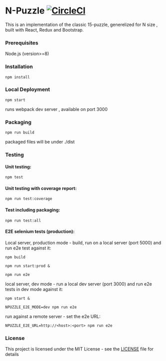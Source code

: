 # N-Puzzle [![CircleCI](https://circleci.com/gh/guyo/n-puzzle.svg?style=svg)](https://circleci.com/gh/guyo/n-puzzle)

This is an implementation of the classic 15-puzzle, 
generelized for N size ,  built with React, Redux and Bootstrap.

### Prerequisites

Node.js (version>=8)

### Installation
```
npm install
``` 

### Local Deployment
```
npm start 
```
runs webpack dev server , available on port 3000

### Packaging
```
npm run build
```

packaged files will be under ./dist

### Testing 
#### Unit testing:
```
npm test
```

#### Unit testing with coverage report:
```
npm run test:coverage
```

#### Test including packaging:
```
npm run test:all
```

#### E2E selenium tests (production):


Local server, production mode - build, run on a local server (port 5000) and run e2e test against it:
```
npm build

npm run start:prod &

npm run e2e
````

local server, dev mode - run a local dev server (port 3000) and run e2e tests in dev mode against it:
```
npm start &

NPUZZLE_E2E_MODE=dev npm run e2e
```

run against a remote server - set the e2e URL:
```
NPUZZLE_E2E_URL=http://<host>:<port> npm run e2e
```


### License

This project is licensed under the MIT License - see the [LICENSE](LICENSE) file for details
